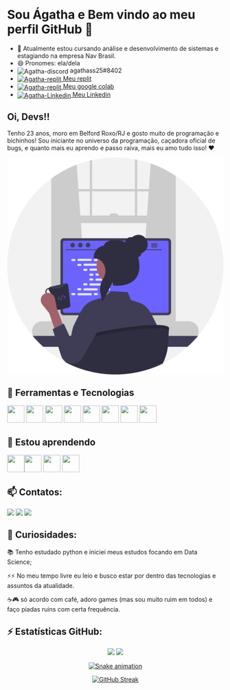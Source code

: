 # Sou Ágatha e Bem vindo ao meu perfil GitHub 👋

- 🔭 Atualmente estou cursando análise e desenvolvimento de sistemas e estagiando na empresa Nav Brasil.
- 😄 Pronomes: ela/dela
- <img align="center" alt="Agatha-discord" height="20" width="20" src="https://img.icons8.com/color/48/000000/discord-logo.png"> agathass25#8402 
- <a href="https://replit.com/@gathaCristina"><img align="center" alt="Agatha-replit" height="20" width="20" src="https://user-images.githubusercontent.com/53305979/224029646-69126a97-2b41-44ad-9798-8b530db79aee.png"> Meu replit</a> 
- <a href="https://drive.google.com/drive/u/1/search?q=owner:me%20(type:application/vnd.google.colaboratory%20||%20type:application/vnd.google.colab)"><img align="center" alt="Agatha-replit" height="20" width="20" src="https://cdn.jsdelivr.net/gh/devicons/devicon/icons/google/google-original.svg"> Meu google colab</a>
- <a href="https://www.linkedin.com/in/%C3%A1gatha-cristina-95b0b4186/"><img align="center" alt="Agatha-Linkedin" height="20" width="20" src="https://cdn.jsdelivr.net/gh/devicons/devicon/icons/linkedin/linkedin-original.svg"> Meu Linkedin</a>

## Oi, Devs!!
Tenho 23 anos, moro em Belford Roxo/RJ e gosto muito de programação e bichinhos! Sou iniciante no universo da programação, caçadora oficial de bugs, e quanto mais eu aprendo e passo raiva, mais eu amo tudo isso! ❤

<div align="center">
  <img  align="center" src="undraw_programmer_re_owql.svg"/>
</div>

## 🔭 Ferramentas e Tecnologias
<img src="https://cdn.jsdelivr.net/gh/devicons/devicon/icons/java/java-original.svg" width="40" height="40"/> <img src="https://cdn.jsdelivr.net/gh/devicons/devicon/icons/css3/css3-original-wordmark.svg" width="40" height="40" /> <img src="https://cdn.jsdelivr.net/gh/devicons/devicon/icons/c/c-plain.svg"  width="40" height="40" /> <img src="https://cdn.jsdelivr.net/gh/devicons/devicon/icons/html5/html5-original-wordmark.svg" width="40" height="40"/> <img src="https://cdn.jsdelivr.net/gh/devicons/devicon/icons/php/php-original.svg"  width="40" height="40"/> <img src="https://cdn.jsdelivr.net/gh/devicons/devicon/icons/mysql/mysql-original-wordmark.svg" width="40" height="40" /> <img src="https://cdn.jsdelivr.net/gh/devicons/devicon/icons/javascript/javascript-original.svg" width="40" height="40"/> <img src="https://cdn-icons-png.flaticon.com/512/732/732222.png" width="40" height="40"/>

## 🌱 Estou aprendendo

<img src="https://cdn.jsdelivr.net/gh/devicons/devicon/icons/git/git-original.svg" width="40" height="40"/><img src="https://cdn.jsdelivr.net/gh/devicons/devicon/icons/python/python-original.svg" width="40" height="40"/> <img src="https://cdn.jsdelivr.net/gh/devicons/devicon/icons/github/github-original.svg" width="40" height="40"/> <img src="https://cdn.jsdelivr.net/gh/devicons/devicon/icons/jupyter/jupyter-original-wordmark.svg"  width="40" height="40"/>

## 📫 Contatos:

<a href="https://instagram.com/_souzaagatha339" target="_blank"><img src="https://img.shields.io/badge/-Instagram-%23E4405F?style=for-the-badge&logo=instagram&logoColor=white" target="_blank"></a>  <a href = "mailto:contato@agathacristinaf2014@gmail.com"><img src="https://img.shields.io/badge/Gmail-D14836?style=for-the-badge&logo=gmail&logoColor=white" target="_blank"></a>   <a href="https://github.com/Agatha066/Agatha066/blob/main/%C3%81gatha%20Souza.pdf" target="_blank">
    <img src="https://img.shields.io/badge/-Currículo PT-grey?logo=BookStack&logoColor=white&style=for-the-badge" target="_blank">
  </a> 

## 🤔 Curiosidades:
📚 Tenho estudado python e iniciei meus estudos focando em Data Science;

⚡⚡ No meu tempo livre eu leio e busco estar por dentro das tecnologias e assuntos da atualidade.

☕🎮 só acordo com café, adoro games (mas sou muito ruim em todos) e faço piadas ruins com certa frequência.

## ⚡ Estatísticas GitHub:

<div  align="center">

<img height="180em" src="https://github-readme-stats.vercel.app/api?username=Agatha066&show_icons=true&theme=dracula&include_all_commits=true&count_private=true"/>
<a href="https://github.com/Agatha066">
<img height="180em" src="https://github-readme-stats.vercel.app/api/top-langs/?username=Agatha066&layout=compact&langs_count=7&theme=dracula"/>

![Snake animation](https://github.com/agatha066/agatha066/blob/output/github-contribution-grid-snake.svg)
  
[![GitHub Streak](https://streak-stats.demolab.com?user=Agatha066)](https://git.io/streak-stats)
